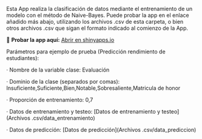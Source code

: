 Esta App realiza la clasificación de datos mediante el entrenamiento de un modelo con el método de Naive-Bayes. Puede probar la app en el enlace añadido más abajo, utilizando los archivos .csv de esta carpeta, o bien otros archivos .csv que sigan el formato indicado al comienzo de la App.

🔗 **Probar la app aquí:** [Abrir en shinyapps.io](https://javigfe.shinyapps.io/presentacion/)


Parámetros para ejemplo de prueba (Predicción rendimiento de estudiantes):

· Nombre de la variable clase: Evaluación

· Dominio de la clase (separados por comas): Insuficiente,Suficiente,Bien,Notable,Sobresaliente,Matricula de honor

· Proporción de entrenamiento: 0,7

· Datos de entrenamiento y testeo: [Datos de entrenamiento y testeo](Archivos .csv/data_entrenamiento)

· Datos de predicción: [Datos de predicción](Archivos .csv/data_prediccion)
